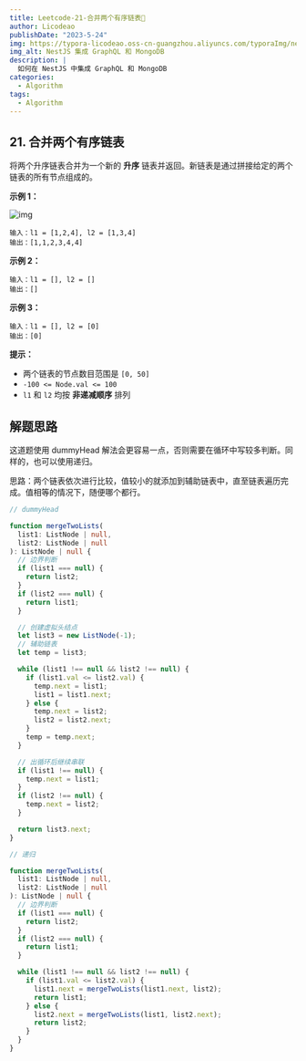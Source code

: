 ```yaml
---
title: Leetcode-21-合并两个有序链表📌
author: Licodeao
publishDate: "2023-5-24"
img: https://typora-licodeao.oss-cn-guangzhou.aliyuncs.com/typoraImg/nestjs-graphql-mongodb.webp
img_alt: NestJS 集成 GraphQL 和 MongoDB
description: |
  如何在 NestJS 中集成 GraphQL 和 MongoDB
categories:
  - Algorithm
tags:
  - Algorithm
---
```


## 21. 合并两个有序链表

将两个升序链表合并为一个新的 **升序** 链表并返回。新链表是通过拼接给定的两个链表的所有节点组成的。

**示例 1：**

![img](https://assets.leetcode.com/uploads/2020/10/03/merge_ex1.jpg)

```
输入：l1 = [1,2,4], l2 = [1,3,4]
输出：[1,1,2,3,4,4]
```

**示例 2：**

```
输入：l1 = [], l2 = []
输出：[]
```

**示例 3：**

```
输入：l1 = [], l2 = [0]
输出：[0]
```

**提示：**

- 两个链表的节点数目范围是 `[0, 50]`
- `-100 <= Node.val <= 100`
- `l1` 和 `l2` 均按 **非递减顺序** 排列

## 解题思路

这道题使用 dummyHead 解法会更容易一点，否则需要在循环中写较多判断。同样的，也可以使用递归。

思路：两个链表依次进行比较，值较小的就添加到辅助链表中，直至链表遍历完成。值相等的情况下，随便哪个都行。

```typescript
// dummyHead

function mergeTwoLists(
  list1: ListNode | null,
  list2: ListNode | null
): ListNode | null {
  // 边界判断
  if (list1 === null) {
    return list2;
  }
  if (list2 === null) {
    return list1;
  }

  // 创建虚拟头结点
  let list3 = new ListNode(-1);
  // 辅助链表
  let temp = list3;

  while (list1 !== null && list2 !== null) {
    if (list1.val <= list2.val) {
      temp.next = list1;
      list1 = list1.next;
    } else {
      temp.next = list2;
      list2 = list2.next;
    }
    temp = temp.next;
  }

  // 出循环后继续串联
  if (list1 !== null) {
    temp.next = list1;
  }
  if (list2 !== null) {
    temp.next = list2;
  }

  return list3.next;
}
```

```typescript
// 递归

function mergeTwoLists(
  list1: ListNode | null,
  list2: ListNode | null
): ListNode | null {
  // 边界判断
  if (list1 === null) {
    return list2;
  }
  if (list2 === null) {
    return list1;
  }

  while (list1 !== null && list2 !== null) {
    if (list1.val <= list2.val) {
      list1.next = mergeTwoLists(list1.next, list2);
      return list1;
    } else {
      list2.next = mergeTwoLists(list1, list2.next);
      return list2;
    }
  }
}
```
